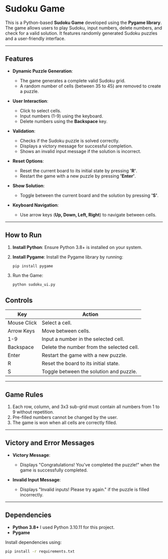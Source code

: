 # Sudoku Game

This is a Python-based **Sudoku Game** developed using the **Pygame library**. The game allows users to play Sudoku, input numbers, delete numbers, and check for a valid solution. It features randomly generated Sudoku puzzles and a user-friendly interface.

---

## Features

- **Dynamic Puzzle Generation**:
  - The game generates a complete valid Sudoku grid.
  - A random number of cells (between 35 to 45) are removed to create a puzzle.

- **User Interaction**:
  - Click to select cells.
  - Input numbers (1-9) using the keyboard.
  - Delete numbers using the **Backspace** key.

- **Validation**:
  - Checks if the Sudoku puzzle is solved correctly.
  - Displays a victory message for successful completion.
  - Shows an invalid input message if the solution is incorrect.

- **Reset Options**:
  - Reset the current board to its initial state by pressing **'R'**.
  - Restart the game with a new puzzle by pressing **'Enter'**.

- **Show Solution**:
  - Toggle between the current board and the solution by pressing **'S'**.

- **Keyboard Navigation**:
  - Use arrow keys (**Up, Down, Left, Right**) to navigate between cells.

---

## How to Run

1. **Install Python**: Ensure Python 3.8+ is installed on your system.
2. **Install Pygame**: Install the Pygame library by running:

   ```bash
   pip install pygame
   ```
3. Run the Game: 
    ```bash
    python sudoku_ui.py
    ```

## Controls

| Key            | Action                                     |
|-----------------|-------------------------------------------|
| Mouse Click     | Select a cell.                           |
| Arrow Keys      | Move between cells.                      |
| 1-9             | Input a number in the selected cell.     |
| Backspace       | Delete the number from the selected cell. |
| Enter           | Restart the game with a new puzzle.      |
| R               | Reset the board to its initial state.    |
| S               | Toggle between the solution and puzzle.  |

---

## Game Rules

1. Each row, column, and 3x3 sub-grid must contain all numbers from 1 to 9 without repetition.
2. Pre-filled numbers cannot be changed by the user.
3. The game is won when all cells are correctly filled.

---

## Victory and Error Messages

- **Victory Message**:
  - Displays "Congratulations! You've completed the puzzle!" when the game is successfully completed.
  
- **Invalid Input Message**:
  - Displays "Invalid inputs! Please try again." if the puzzle is filled incorrectly.

---

## Dependencies

- **Python 3.8+** I used Python 3.10.11 for this project.
- **Pygame**

Install dependencies using:
```bash
pip install -r requirements.txt
```
